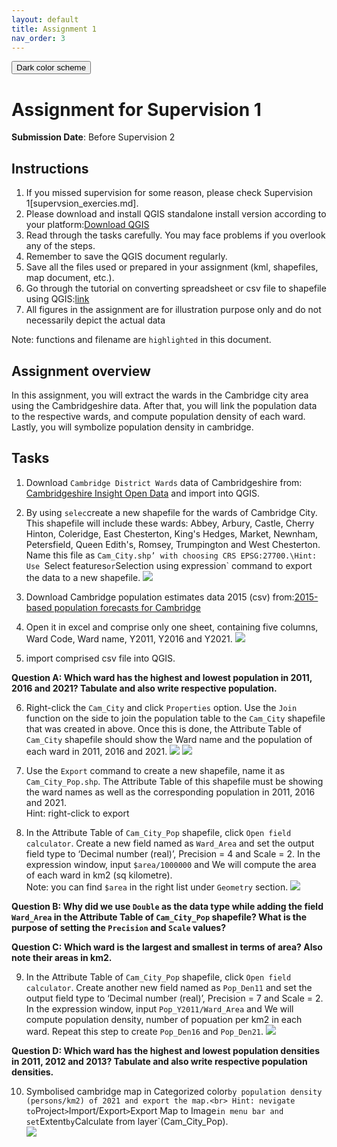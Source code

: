 ```yaml
---
layout: default
title: Assignment 1
nav_order: 3
---
```

<button class="btn js-toggle-dark-mode">Dark color scheme</button>

<script type="text/javascript" src="{{ "/assets/js/dark-mode-preview.js" | absolute_url }}"></script>

# Assignment for Supervision 1
**Submission Date**: Before Supervision 2

## Instructions
1. If you missed supervision for some reason, please check Supervision 1[supervsion_exercies.md].
2. Please download and install QGIS standalone install version according to your platform:[Download QGIS](https://qgis.org/en/site/forusers/download.html)
3. Read through the tasks carefully. You may face problems if you overlook any of the steps.
4. Remember to save the QGIS document regularly. 
5. Save all the files used or prepared in your assignment (kml, shapefiles, map document, etc.).
6. Go through the tutorial on converting spreadsheet or csv file to shapefile using QGIS:[link](https://www.qgistutorials.com/en/docs/importing_spreadsheets_csv.html)
7. All figures in the assignment are for illustration purpose only and do not necessarily depict the actual data

Note: functions and filename are `highlighted` in this document.


## Assignment overview
In this assignment, you will extract the wards in the Cambridge city area using the Cambridgeshire data. After that, you will link the population data to the respective wards, and compute population density of each ward. Lastly, you will symbolize population density in cambridge.

## Tasks
1. Download `Cambridge District Wards` data of Cambridgeshire from: [Cambridgeshire Insight Open Data](https://data.cambridgeshireinsight.org.uk/dataset/wardselectoral-divisions/resource/a5da0436-1142-48a9-8d82-d070fae138aa) and import into QGIS.

2.  By using `selec`create a new shapefile for the wards of Cambridge City. This shapefile will include these wards: Abbey, Arbury, Castle, Cherry Hinton, Coleridge, East Chesterton, King's Hedges, Market, Newnham, Petersfield, Queen Edith's, Romsey, Trumpington and West Chesterton. Name this file as `Cam_City.shp’ with choosing CRS EPSG:27700.\Hint: Use `Select features` or `Selection using expression` command to export the data to a new shapefile. 
![](statics/Assignment1_cambridge.png)

3.  Download Cambridge population estimates data 2015 (csv) from:[2015-based population forecasts for Cambridge](https://data.cambridgeshireinsight.org.uk/dataset/2015-based-population-and-dwelling-stock-forecasts-cambridgeshire-and-peterborough-0)

4.  Open it in excel and comprise only one sheet, containing five columns, Ward Code, Ward name, Y2011, Y2016 and Y2021.
![](statics/Assignment1_pop.png)

5. import comprised csv file into QGIS.

**Question A: Which ward has the highest and lowest population in 2011, 2016 and 2021? Tabulate and also write respective population.**

6.  Right-click the `Cam_City` and click `Properties` option. Use the `Join` function on the side to join the population table to the `Cam_City` shapefile that was created in above. Once this is done, the Attribute Table of `Cam_City` shapefile should show the Ward name and the population of each ward in 2011, 2016 and 2021.
![](statics/Assignment1_join.png)
![](statics/Assignment1_joined.png)

7.  Use the `Export` command to create a new shapefile, name it as `Cam_City_Pop.shp`. The Attribute Table of this shapefile must be showing the ward names as well as the corresponding population in 2011, 2016 and 2021.<br>
Hint: right-click to export

8.  In the Attribute Table of `Cam_City_Pop` shapefile, click `Open field calculator`. Create a new field named as `Ward_Area` and set the output field type to ‘Decimal number (real)’, Precision = 4 and Scale = 2. In the expression window, input `$area/1000000` and We will compute the area of each ward in km2 (sq kilometre).<br>
Note: you can find `$area` in the right list under `Geometry` section.
![](statics/Assignment1_area.png)

**Question B: Why did we use `Double` as the data type while adding the field `Ward_Area` in the Attribute Table of `Cam_City_Pop` shapefile? What is the purpose of setting the `Precision` and `Scale` values?**

**Question C: Which ward is the largest and smallest in terms of area? Also note their areas in km2.**

9.  In the Attribute Table of `Cam_City_Pop` shapefile, click `Open field calculator`. Create another new field named as `Pop_Den11` and set the output field type to ‘Decimal number (real)’, Precision = 7 and Scale = 2. In the expression window, input `Pop_Y2011/Ward_Area` and We will compute population density, number of popuation per km2 in each ward. Repeat this step to create  `Pop_Den16` and `Pop_Den21`. 
![](statics/Assignment1_density.png)


**Question D: Which ward has the highest and lowest population densities in 2011, 2012 and 2013? Tabulate and also write respective population densities.**

10. Symbolised cambridge map in Categorized color` by population density (persons/km2) of 2021 and export the map.<br>
Hint: nevigate to `Project` > `Import/Export` > `Export Map to Image` in menu bar and set `Extent` by `Calculate from layer`(Cam_City_Pop).<br>
![](statics/Assignment1_final.png)
